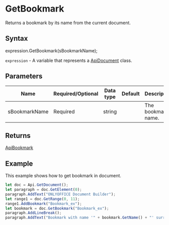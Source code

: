 # GetBookmark

Returns a bookmark by its name from the current document.

## Syntax

expression.GetBookmark(sBookmarkName);

`expression` - A variable that represents a [ApiDocument](../ApiDocument.md) class.

## Parameters

| **Name** | **Required/Optional** | **Data type** | **Default** | **Description** |
| ------------- | ------------- | ------------- | ------------- | ------------- |
| sBookmarkName | Required | string |  | The bookmark name. |

## Returns

[ApiBookmark](../../ApiBookmark/ApiBookmark.md)

## Example

This example shows how to get bookmark in document.

```javascript
let doc = Api.GetDocument();
let paragraph = doc.GetElement(0);
paragraph.AddText("ONLYOFFICE Document Builder");
let range1 = doc.GetRange(0, 11);
range1.AddBookmark("Bookmark_ex");
let bookmark = doc.GetBookmark("Bookmark_ex");
paragraph.AddLineBreak();
paragraph.AddText("Bookmark with name '" + bookmark.GetName() + "' surrounds text: " + bookmark.GetText());

```
